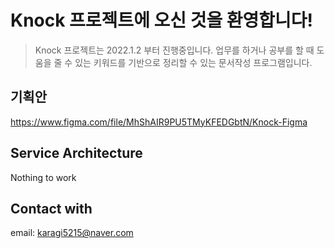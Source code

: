# Knock 프로젝트에 오신 것을 환영합니다!
> Knock 프로젝트는 2022.1.2 부터 진행중입니다.
업무를 하거나 공부를 할 때 도움을 줄 수 있는 키워드를 기반으로 정리할 수 있는 문서작성 프로그램입니다.

## 기획안
https://www.figma.com/file/MhShAIR9PU5TMyKFEDGbtN/Knock-Figma

## Service Architecture
Nothing to work

## Contact with
email: karagi5215@naver.com
